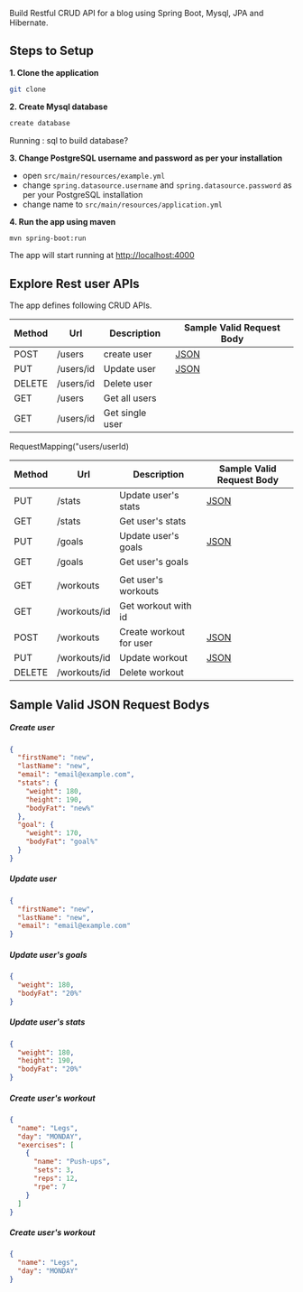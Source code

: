 Build Restful CRUD API for a blog using Spring Boot, Mysql, JPA and Hibernate.

## Steps to Setup

**1. Clone the application**

```bash
git clone
```

**2. Create Mysql database**

```bash
create database
```

Running : sql to build database?

[//]: # (- run `src/main/resources/create_database.sql`)

**3. Change PostgreSQL username and password as per your installation**

- open `src/main/resources/example.yml`
- change `spring.datasource.username` and `spring.datasource.password` as per your PostgreSQL installation
- change name to `src/main/resources/application.yml`

**4. Run the app using maven**

```bash
mvn spring-boot:run
```

The app will start running at <http://localhost:4000>

## Explore Rest user APIs

The app defines following CRUD APIs.

| Method | Url       | Description     | Sample Valid Request Body |
|--------|-----------|-----------------|---------------------------|
| POST   | /users    | create user     | [JSON](#create)           |
| PUT    | /users/id | Update user     | [JSON](#update)           |
| DELETE | /users/id | Delete user     |                           |
| GET    | /users    | Get all users   |                           |
| GET    | /users/id | Get single user |                           |

RequestMapping("users/userId)

| Method | Url          | Description             | Sample Valid Request Body |
|--------|--------------|-------------------------|---------------------------|
| PUT    | /stats       | Update user's stats     | [JSON](#stats)            |
| GET    | /stats       | Get user's stats        |                           |
| PUT    | /goals       | Update user's goals     | [JSON](#goal)             |
| GET    | /goals       | Get user's goals        |                           |
|        |              |                         |                           |
| GET    | /workouts    | Get user's workouts     |                           |
| GET    | /workouts/id | Get workout with id     |                           |
| POST   | /workouts    | Create workout for user | [JSON](#workoutC)         |
| PUT    | /workouts/id | Update workout          | [JSON](#workoutU)         |
| DELETE | /workouts/id | Delete workout          |                           |



## Sample Valid JSON Request Bodys

##### <a id="create">Create user</a>

```json
{
  "firstName": "new",
  "lastName": "new",
  "email": "email@example.com",
  "stats": {
    "weight": 180,
    "height": 190,
    "bodyFat": "new%"
  },
  "goal": {
    "weight": 170,
    "bodyFat": "goal%"
  }
}
```

##### <a id="update">Update user</a>

```json
{
  "firstName": "new",
  "lastName": "new",
  "email": "email@example.com"
}
```

##### <a id="goal">Update user's goals</a>

```json
{
  "weight": 180,
  "bodyFat": "20%"
}
```

##### <a id="goal">Update user's stats</a>

```json
{
  "weight": 180,
  "height": 190,
  "bodyFat": "20%"
}
```

##### <a id="workoutC">Create user's workout</a>

```json
{
  "name": "Legs",
  "day": "MONDAY",
  "exercises": [
    {
      "name": "Push-ups",
      "sets": 3,
      "reps": 12,
      "rpe": 7
    }
  ]
}
```

##### <a id="workoutU">Create user's workout</a>

```json
{
  "name": "Legs",
  "day": "MONDAY"
}
```